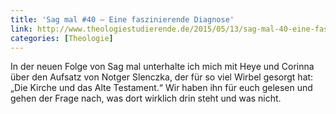 ```yaml
---
title: 'Sag mal #40 – Eine faszinierende Diagnose'
link: http://www.theologiestudierende.de/2015/05/13/sag-mal-40-eine-faszinierende-diagnose/
categories: [Theologie]
---
```


In der neuen Folge von Sag mal unterhalte ich mich mit Heye und Corinna über den Aufsatz von Notger Slenczka, der für so viel Wirbel gesorgt hat: „Die Kirche und das Alte Testament.“ Wir haben ihn für euch gelesen und gehen der Frage nach, was dort wirklich drin steht und was nicht.